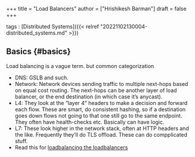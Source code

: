 +++
title = "Load Balancers"
author = ["Hrishikesh Barman"]
draft = false
+++

tags
: [Distributed Systems]({{< relref "20221102130004-distributed_systems.md" >}})


## Basics {#basics}

Load balancing is a vague term. but common categorization

-   DNS: GSLB and such.
-   Network: Network devices sending traffic to multiple next-hops based on equal cost routing. The next-hops can be another layer of load balancer, or the end destination (in which case it’s anycast).
-   L4: They look at the “layer 4” headers to make a decision and forward each flow. These are smart, do consistent hashing, so if a destination goes down flows not going to that one still go to the same endpoint. They often have health-checks etc. Basically can have logic.
-   L7: These look higher in the network stack, often at HTTP headers and the like. Frequently they’ll do TLS offload. These can do compplicated stuff.
-   Read this for [loadbalancing the loadbalancers](https://www.reddit.com/r/networking/comments/yhpfz4/how_do_you_load_balance_load_balancers/)

